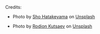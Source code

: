 Credits:

 - Photo by [Sho Hatakeyama](https://unsplash.com/@shohatakeyama) on [Unsplash](https://unsplash.com)

 - Photo by [Rodion Kutsaev](https://unsplash.com/@frostroomhead) on [Unsplash](https://unsplash.com)
